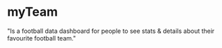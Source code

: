 # myTeam 

"Is a football data dashboard for people to see stats & details about their favourite football team."